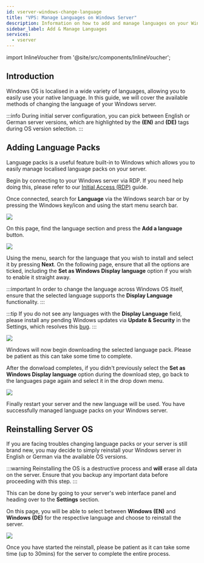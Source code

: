 ```yaml
---
id: vserver-windows-change-language
title: "VPS: Manage Languages on Windows Server"
description: Information on how to add and manage languages on your Windows VPS from ZAP-Hosting - ZAP-Hosting.com documentation
sidebar_label: Add & Manage Languages
services:
  - vserver
---
```


import InlineVoucher from '@site/src/components/InlineVoucher';

## Introduction

Windows OS is localised in a wide variety of languages, allowing you to easily use your native language. In this guide, we will cover the available methods of changing the language of your Windows server.

:::info
During initial server configuration, you can pick between English or German server versions, which are highlighted by the **(EN)** and **(DE)** tags during OS version selection.
:::

<InlineVoucher />

## Adding Language Packs

Language packs is a useful feature built-in to Windows which allows you to easily manage localised language packs on your server.

Begin by connecting to your Windows server via RDP. If you need help doing this, please refer to our [Initial Access (RDP)](vserver-windows-userdp.md) guide.

Once connected, search for **Language** via the Windows search bar or by pressing the Windows key/icon and using the start menu search bar.

![](https://screensaver01.zap-hosting.com/index.php/s/iwnxdwsYHPy9AMP/preview)

On this page, find the language section and press the **Add a language** button. 

![](https://screensaver01.zap-hosting.com/index.php/s/EJxNz66LPBDiE9J/preview)

Using the menu, search for the language that you wish to install and select it by pressing **Next**. On the following page, ensure that all the options are ticked, including the **Set as Windows Display language** option if you wish to enable it straight away.

:::important
In order to change the language across Windows OS itself, ensure that the selected language supports the **Display Language** functionality.
:::

:::tip
If you do not see any languages with the **Display Language** field, please install any pending Windows updates via **Update & Security** in the Settings, which resolves this [bug](https://learn.microsoft.com/en-us/troubleshoot/windows-server/shell-experience/cannot-configure-language-pack-windows-server-desktop-experience).
:::

![](https://screensaver01.zap-hosting.com/index.php/s/ZENz49zaSmkLNER/preview)

Windows will now begin downloading the selected language pack. Please be patient as this can take some time to complete.

After the donwload completes, if you didn't previously select the **Set as Windows Display language** option during the download step, go back to the languages page again and select it in the drop down menu.

![](https://screensaver01.zap-hosting.com/index.php/s/Ee3rMKzXTidr9Jk/preview)

Finally restart your server and the new language will be used. You have successfully managed language packs on your Windows server.

## Reinstalling Server OS

If you are facing troubles changing language packs or your server is still brand new, you may decide to simply reinstall your Windows server in English or German via the available OS versions.

:::warning
Reinstalling the OS is a destructive process and **will** erase all data on the server. Ensure that you backup any important data before proceeding with this step.
:::

This can be done by going to your server's web interface panel and heading over to the **Settings** section.

On this page, you will be able to select between **Windows (EN)** and **Windows (DE)** for the respective language and choose to reinstall the server.

![](https://screensaver01.zap-hosting.com/index.php/s/gxw8pKDr8sBBTHQ/preview)

Once you have started the reinstall, please be patient as it can take some time (up to 30mins) for the server to complete the entire process.